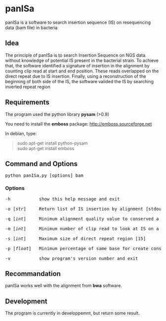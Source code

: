 # panISa
panISa is a software to search insertion sequence (IS) on resequencing data (bam file) in bacteria

## Idea
The principle of panISa is to search Insertion Sequence on NGS data without knowledge of potential IS present in the bacterial strain.
To achieve that, the software identified a signature of insertion in the alignment by counting clip read at start and end position. 
These reads overlapped on the direct repeat due to IS insertion.
Finally, using a reconstruction of the beginning of both side of the IS, the software valided the IS by searching inverted repeat region

## Requirements
The program used the python library **pysam** (>0.9)

You need to install the **emboss** package:
http://emboss.sourceforge.net

In debian, type:
> sudo apt-get install python-pysam<br />
> sudo apt-get install emboss 

## Command and Options
<pre>python panISa.py [options] bam</pre>

### Options
<pre>-h           show this help message and exit<br />
-o [<i>str</i>]     Return list of IS insertion by alignment [stdout]<br />
-q [<i>int</i>]     Minimum alignment quality value to conserved a clip read [20]<br />
-m [<i>int</i>]     Minimum number of clip read to look at IS on a position [5]<br />
-s [<i>int</i>]     Maximum size of direct repeat region [15]<br />
-p [<i>float</i>]   Minimum percentage of same base for create consensus [0.8]<br />
-v           show program's version number and exit<br /></pre>

## Recommandation
panISa works well with the alignment from **bwa** software.


## Development
The program is currently in developpemnt, but return some result.
